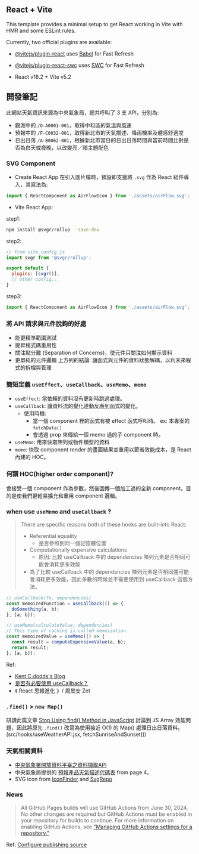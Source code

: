 ## React + Vite

This template provides a minimal setup to get React working in Vite with HMR and some ESLint rules.

Currently, two official plugins are available:

- [@vitejs/plugin-react](https://github.com/vitejs/vite-plugin-react/blob/main/packages/plugin-react/README.md) uses [Babel](https://babeljs.io/) for Fast Refresh
- [@vitejs/plugin-react-swc](https://github.com/vitejs/vite-plugin-react-swc) uses [SWC](https://swc.rs/) for Fast Refresh

- React v18.2 + Vite v5.2

## 開發筆記

此網站天氣資訊來源為中央氣象局，總共呼叫了 3 支 API，分別為:
- 觀測中的 `/O-A0001-001`，取得中和區的氣溫與風速
- 預報中的 `/F-C0032-001`，取得新北市的天氣描述、降雨機率及體感舒適度
- 日出日落 `/A-B0062-001`，根據新北市當日的日出日落時間與當前時間比對是否為白天或夜晚，以改變亮／暗主題配色

### SVG Component

- Create React App 在引入圖片檔時，預設即支援將 `.svg` 作為 React 組件導入，其寫法為:
``` javascript
import { ReactComponent as AirFlowIcon } from './assets/airFlow.svg';
```
- Vite React App:

step1:
``` bash
npm install @svgr/rollup --save-dev
```
step2:
``` js
// from vite.config.js
import svgr from '@svgr/rollup';

export default {
  plugins: [svgr()],
  // other config...
}
```
step3:
``` js
import { ReactComponent as AirFlowIcon } from './assets/airFlow.svg';
```

### 將 API 請求與元件脫鉤的好處
- 能更精準範圍測試
- 提昇程式碼重用性
- 關注點分離 (Separation of Concerns)，使元件只關注如何顯示資料
- 更單純的元件邏輯
上方列的結論: 讓函式與元件的資料狀態解耦，以利未來程式的拆檔與管理

### 簡短定義 `useEffect`、`useCallback`、`useMemo`、`memo`
- `useEffect`: 當依賴的資料沒有更新時跳過處理。
- `useCallback`: 讓資料流的變化連動反應到函式的變化。
  - 使用時機:
    - 當一個 component 裡的函式有被 effect 函式呼叫時。 ex: 本專案的 `fetchData()`
    - 會透過 prop 來傳給一個 memo 過的子 component 時。
- `useMemo`: 用來快取陣列或物件類型的資料
- `memo`: 快取 component render 的畫面結果並重用以節省效能成本，是 React 內建的 HOC。

### 何謂 HOC(higher order component)?
會接受一個 component 作為參數，然後回傳一個加工過的全新 component。目的是使我們更輕易擴充和重用 component 邏輯。


### when use `useMemo` and `useCallback` ?
> There are specific reasons both of these hooks are built-into React:
> - Referential equality
>   - 是否參照到同一個記憶體位置
> - Computationally expensive calculations
>   - 原因: 比較 useCallback 中的 dependencies 陣列元素是否相同可能會消耗更多效能
> - 為了比較 useCallback 中的 dependencies 陣列元素是否相同還可能會消耗更多效能，因此多數的時候並不需要使用到 useCallback 這個方法。

``` javascript
// useCallback(fn, dependencies)
const memoizedFunction = useCallback(() => {
  doSomething(a, b);
}, [a, b]);

// useMemo(calculateValue, dependencies)
// This type of caching is called memoization.
const memoizedValue = useMemo(() => {
  const result = computeExpensiveValue(a, b);
  return result;
}, [a, b]);
```

Ref:
- [Kent C.dodds's Blog](https://kentcdodds.com/blog/usememo-and-usecallback#so-when-should-i-usememo-and-usecallback)
- [是否有必要使用 useCallback？](https://pjchender.dev/react-bootcamp/docs/book/ch5/5-8#%E6%98%AF%E5%90%A6%E6%9C%89%E5%BF%85%E8%A6%81%E4%BD%BF%E7%94%A8-usecallback%EF%BC%9F)
- 《 React 思維進化 》/ 周昱安 Zet

### `.find()` > `new Map()`
研讀此篇文章 [Stop Using find() Method in JavaScript](https://medium.com/codex/stop-using-find-method-in-javascript-dfdb40b10821) 討論到 JS Array 效能問題，因此將原先 `.find()` 改寫為使用接近 O(1) 的 Map() 處理日出日落資料。(src/hooks/useWeatherAPI.jsx, fetchSunriseAndSunset())

### 天氣相關資料
- [中央氣象署開放資料平臺之資料擷取API](https://opendata.cwa.gov.tw/dist/opendata-swagger.html)
- 中央氣象局提供的 [預報產品天氣描述代碼表](https://opendata.cwa.gov.tw/opendatadoc/MFC/D0047.pdf) from page 4。
- SVG icon from [IconFinder](https://www.iconfinder.com/iconsets/the-weather-is-nice-today) and [SvgRepo](https://www.svgrepo.com/)

### News
> All GitHub Pages builds will use GitHub Actions from June 30, 2024. No other changes are required but GitHub Actions must be enabled in your repository for builds to continue. For more information on enabling GitHub Actions, see ["Managing GitHub Actions settings for a repository."](https://docs.github.com/en/repositories/managing-your-repositorys-settings-and-features/enabling-features-for-your-repository/managing-github-actions-settings-for-a-repository)

Ref: [Configure publishing source](https://docs.github.com/en/pages/getting-started-with-github-pages/configuring-a-publishing-source-for-your-github-pages-site)